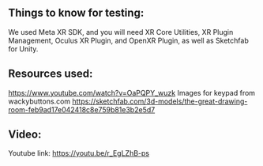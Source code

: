 ## Things to know for testing:
We used Meta XR SDK, and you will need XR Core Utilities, XR Plugin Management, Oculus XR Plugin, and OpenXR Plugin, as well as Sketchfab for Unity.

## Resources used:
https://www.youtube.com/watch?v=OaPQPY_wuzk
Images for keypad from wackybuttons.com
https://sketchfab.com/3d-models/the-great-drawing-room-feb9ad17e042418c8e759b81e3b2e5d7

## Video:
Youtube link: https://youtu.be/r_EgLZhB-ps

